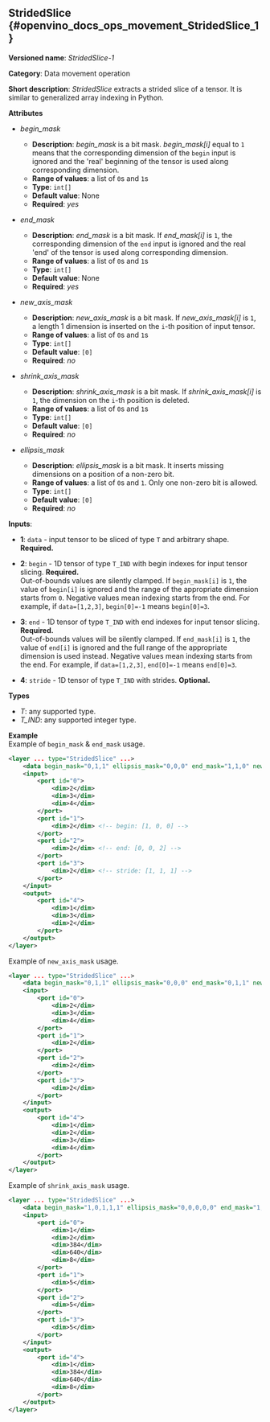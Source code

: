 ## StridedSlice <a name="StridedSlice"></a> {#openvino_docs_ops_movement_StridedSlice_1}

**Versioned name**: *StridedSlice-1*

**Category**: Data movement operation

**Short description**: *StridedSlice* extracts a strided slice of a tensor.
 It is similar to generalized array indexing in Python.

**Attributes**

*   *begin_mask*

    * **Description**: *begin_mask* is a bit mask. *begin_mask[i]* equal to `1` means that the corresponding dimension of the `begin` input is ignored and the 'real' beginning of the tensor is used along corresponding dimension.
    * **Range of values**: a list of `0`s and `1`s
    * **Type**: `int[]`
    * **Default value**: None
    * **Required**: *yes*

*   *end_mask*

    * **Description**: *end_mask* is a bit mask. If *end_mask[i]* is `1`, the corresponding dimension of the `end` input is ignored and the real 'end' of the tensor is used along corresponding dimension.
    * **Range of values**: a list of `0`s and `1`s
    * **Type**: `int[]`
    * **Default value**: None
    * **Required**: *yes*

*   *new_axis_mask*

    * **Description**: *new_axis_mask* is a bit mask. If *new_axis_mask[i]* is `1`, a length 1 dimension is inserted on the `i`-th position of input tensor.
    * **Range of values**: a list of `0`s and `1`s
    * **Type**: `int[]`
    * **Default value**: `[0]`
    * **Required**: *no*

*   *shrink_axis_mask*

    * **Description**: *shrink_axis_mask* is a bit mask. If *shrink_axis_mask[i]* is `1`, the dimension on the `i`-th position is deleted.
    * **Range of values**: a list of `0`s and `1`s
    * **Type**: `int[]`
    * **Default value**: `[0]`
    * **Required**: *no*

*   *ellipsis_mask*

    * **Description**: *ellipsis_mask* is a bit mask. It inserts missing dimensions on a position of a non-zero bit.
    * **Range of values**: a list of `0`s and `1`. Only one non-zero bit is allowed.
    * **Type**: `int[]`
    * **Default value**: `[0]`
    * **Required**: *no*

**Inputs**:

*   **1**: `data` - input tensor to be sliced of type `T` and arbitrary shape. **Required.**

*   **2**: `begin` - 1D tensor of type `T_IND` with begin indexes for input tensor slicing. **Required.**  
    Out-of-bounds values are silently clamped. If `begin_mask[i]` is `1`, the value of `begin[i]` is ignored and the range of the appropriate dimension starts from `0`. Negative values mean indexing starts from the end. For example, if `data=[1,2,3]`, `begin[0]=-1` means `begin[0]=3`.

*   **3**: `end` - 1D tensor of type `T_IND` with end indexes for input tensor slicing. **Required.**  
    Out-of-bounds values will be silently clamped. If `end_mask[i]` is `1`, the value of `end[i]` is ignored and the full range of the appropriate dimension is used instead. Negative values mean indexing starts from the end. For example, if `data=[1,2,3]`, `end[0]=-1` means `end[0]=3`.

*   **4**: `stride` - 1D tensor of type `T_IND` with strides. **Optional.**

**Types**
* *T*: any supported type.
* *T_IND*: any supported integer type.

**Example**  
Example of `begin_mask` & `end_mask` usage.  
```xml
<layer ... type="StridedSlice" ...>
    <data begin_mask="0,1,1" ellipsis_mask="0,0,0" end_mask="1,1,0" new_axis_mask="0,0,0" shrink_axis_mask="0,0,0"/>
    <input>
        <port id="0">
            <dim>2</dim>
            <dim>3</dim>
            <dim>4</dim>
        </port>
        <port id="1">
            <dim>2</dim> <!-- begin: [1, 0, 0] -->
        </port>
        <port id="2">
            <dim>2</dim> <!-- end: [0, 0, 2] -->
        </port>
        <port id="3">
            <dim>2</dim> <!-- stride: [1, 1, 1] -->
        </port>
    </input>
    <output>
        <port id="4">            
            <dim>1</dim>
            <dim>3</dim>
            <dim>2</dim>
        </port>
    </output>
</layer>
```

Example of `new_axis_mask` usage.
```xml
<layer ... type="StridedSlice" ...>
    <data begin_mask="0,1,1" ellipsis_mask="0,0,0" end_mask="0,1,1" new_axis_mask="1,0,0" shrink_axis_mask="0,0,0"/>
    <input>
        <port id="0">
            <dim>2</dim>
            <dim>3</dim>
            <dim>4</dim>
        </port>
        <port id="1">
            <dim>2</dim>
        </port>
        <port id="2">
            <dim>2</dim>
        </port>
        <port id="3">
            <dim>2</dim>
        </port>
    </input>
    <output>
        <port id="4">
            <dim>1</dim>
            <dim>2</dim>
            <dim>3</dim>
            <dim>4</dim>
        </port>
    </output>
</layer>
```

Example of `shrink_axis_mask` usage.
```xml
<layer ... type="StridedSlice" ...>
    <data begin_mask="1,0,1,1,1" ellipsis_mask="0,0,0,0,0" end_mask="1,0,1,1,1" new_axis_mask="0,0,0,0,0" shrink_axis_mask="0,1,0,0,0"/>
    <input>
        <port id="0">
            <dim>1</dim>
            <dim>2</dim>
            <dim>384</dim>
            <dim>640</dim>
            <dim>8</dim>
        </port>
        <port id="1">
            <dim>5</dim>
        </port>
        <port id="2">
            <dim>5</dim>
        </port>
        <port id="3">
            <dim>5</dim>
        </port>
    </input>
    <output>
        <port id="4">
            <dim>1</dim>
            <dim>384</dim>
            <dim>640</dim>
            <dim>8</dim>
        </port>
    </output>
</layer>
```

